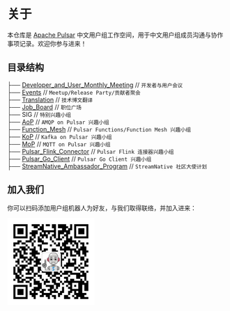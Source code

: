 # 关于

本仓库是 [Apache Pulsar](http://github.com/apache/pulsar/) 中文用户组工作空间，用于中文用户组成员沟通与协作事项记录。欢迎你参与进来！

## 目录结构


├── [Developer_and_User_Monthly_Meeting](./Developer_and_User_Monthly_Meeting)  // `开发者与用户会议`</br>
├── [Events](./Events)                                     // `Meetup/Release Party/贡献者聚会`</br>
├── [Translation](./Translation)                         // `技术博文翻译`</br>
├── [Job_Board](./Job_Board)                           // `职位广场`</br>
├── SIG                                                 // `特别兴趣小组`</br>
    ├── [AoP](./SIG/AoP)                             // `AMQP on Pulsar 兴趣小组`</br>
    ├── [Function_Mesh](/.SIG/Function_Mesh)                 // `Pulsar Functions/Function Mesh 兴趣小组`</br>
    ├── [KoP](./SIG/KoP)                             // `Kafka on Pulsar 兴趣小组`</br>
    ├── [MoP](./SIG/MoP)                             // `MQTT on Pulsar 兴趣小组`</br>
    ├── [Pulsar_Flink_Connector](./SIG/Pulsar_Flink_Connector)          // `Pulsar Flink 连接器兴趣小组`</br>
    ├── [Pulsar_Go_Client](./SIG/Pulsar_Go_Client)                // `Pulsar Go Client 兴趣小组`</br>
├── [StreamNative_Ambassador_Program](./StreamNative_Ambassador_Program)     // `StreamNative 社区大使计划`


## 加入我们

你可以扫码添加用户组机器人为好友，与我们取得联络，并加入进来：

<img src="./streamnative-bot.jpeg" width="200px">

